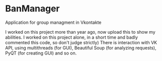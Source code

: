 # BanManager
Application for group managment in Vkontakte

I worked on this project more than year ago, now upload this to show my abilities. I worked on this project alone, in a short time and badly commented this code, so don't judge strictly)
There is interaction with VK API, using multithreads (for GUI), Beautiful Soup (for analyzing requests), PyQT (for creating GUI) and so on.

